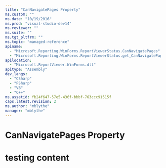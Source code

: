 ```yaml
---
title: "CanNavigatePages Property"
ms.custom: ""
ms.date: "10/19/2016"
ms.prod: "visual-studio-dev14"
ms.reviewer: ""
ms.suite: ""
ms.tgt_pltfrm: ""
ms.topic: "managed-reference"
apiname: 
  - "Microsoft.Reporting.WinForms.ReportViewerStatus.CanNavigatePages"
  - "Microsoft.Reporting.WinForms.ReportViewerStatus.get_CanNavigatePages"
apilocation: 
  - "Microsoft.ReportViewer.WinForms.dll"
apitype: "Assembly"
dev_langs: 
  - "CSharp"
  - "FSharp"
  - "VB"
  - "C++"
ms.assetid: fb24f647-57e5-436f-bbbf-763ccc91515f
caps.latest.revision: 2
ms.author: "mblythe"
manager: "mblythe"
---
```

# CanNavigatePages Property
# testing content